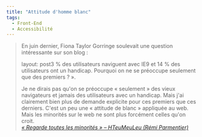```yaml
---
title: "Attitude d'homme blanc"
tags:
  - Front-End
  - Accessibilité
---
```


> En juin dernier, Fiona Taylor Gorringe soulevait une question intéressante sur
> son blog&nbsp;:
>
> layout: post3 % des utilisateurs naviguent avec IE9 et 14 % des utilisateurs
> ont un handicap. Pourquoi on ne se préoccupe seulement que des
> premiers&nbsp;?&nbsp;».
>
> Je ne dirais pas qu'on se préoccupe «&nbsp;seulement&nbsp;» des vieux
> navigateurs et jamais des utilisateurs avec un handicap. Mais j'ai clairement
> bien plus de demande explicite pour ces premiers que ces derniers. C'est un
> peu une «&nbsp;attitude de blanc&nbsp;» appliquée au web. Mais les minorités
> sur le web ne sont plus forcément celles qu'on croit.  
>  <cite>[«&nbsp;Regarde toutes les minorités&nbsp;» – HTeuMeuLeu (Rémi Parmentier)](http://www.hteumeuleu.fr/regarde-toutes-les-minorites/ '« Regarde toutes les minorités » – HTeuMeuLeu (Rémi Parmentier)')</cite>
